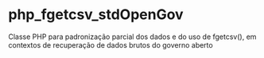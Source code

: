 php_fgetcsv_stdOpenGov
======================

Classe PHP para padronização parcial dos dados e do uso de fgetcsv(), em contextos de recuperação de dados brutos do governo aberto
